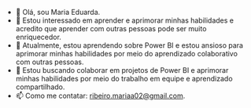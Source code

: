 - 👋 Olá, sou Maria Eduarda.
- 👀 Estou interessado em aprender e aprimorar minhas habilidades e acredito que aprender com outras pessoas pode ser muito enriquecedor.
- 🌱 Atualmente, estou aprendendo sobre Power BI e estou ansioso para aprimorar minhas habilidades por meio do aprendizado colaborativo com outras pessoas.
- 💞️ Estou buscando colaborar em projetos de Power BI e aprimorar minhas habilidades por meio do trabalho em equipe e aprendizado compartilhado.
- 📫 Como me contatar: ribeiro.mariaa02@gmail.com.
<!---
medudinhamaria/medudinhamaria is a ✨ special ✨ repository because its `README.md` (this file) appears on your GitHub profile.
You can click the Preview link to take a look at your changes.
--->
